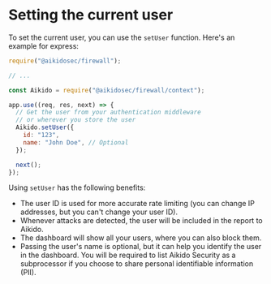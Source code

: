 # Setting the current user

To set the current user, you can use the `setUser` function. Here's an example for express:

```js
require("@aikidosec/firewall");

// ...

const Aikido = require("@aikidosec/firewall/context");

app.use((req, res, next) => {
  // Get the user from your authentication middleware
  // or wherever you store the user
  Aikido.setUser({
    id: "123",
    name: "John Doe", // Optional
  });

  next();
});
```

Using `setUser` has the following benefits:

- The user ID is used for more accurate rate limiting (you can change IP addresses, but you can't change your user ID).
- Whenever attacks are detected, the user will be included in the report to Aikido.
- The dashboard will show all your users, where you can also block them.
- Passing the user's name is optional, but it can help you identify the user in the dashboard. You will be required to list Aikido Security as a subprocessor if you choose to share personal identifiable information (PII).

